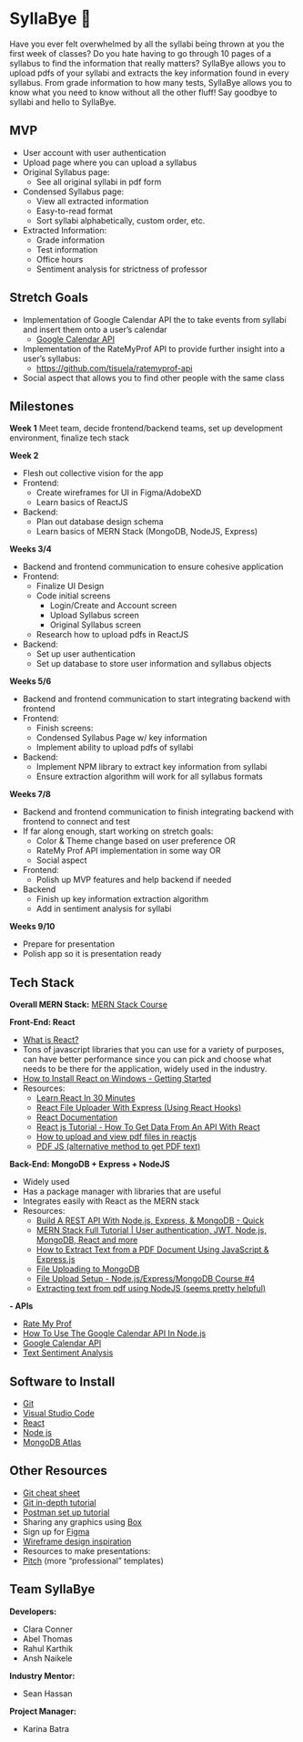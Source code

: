 #  SyllaBye 📝
Have you ever felt overwhelmed by all the syllabi being thrown at you the first week of classes? Do you hate having to go through 10 pages of a syllabus to find the information that really matters? SyllaBye allows you to upload pdfs of your syllabi and extracts the key information found in every syllabus. From grade information to how many tests, SyllaBye allows you to know what you need to know without all the other fluff! Say goodbye to syllabi and hello to SyllaBye.

## MVP

 - User account with user authentication
 - Upload page where you can upload a syllabus
 - Original Syllabus page:
	 - See all original syllabi in pdf form
- Condensed Syllabus page:
	- View all extracted information
	- Easy-to-read format
	- Sort syllabi alphabetically, custom order, etc.
- Extracted Information:
	- Grade information
	- Test information
	- Office hours
	- Sentiment analysis for strictness of professor

## Stretch Goals
-   Implementation of Google Calendar API the to take events from syllabi and insert them onto a user’s calendar
	- [Google Calendar API](https://developers.google.com/calendar/api/guides/overview) 
-   Implementation of the RateMyProf API to provide further insight into a user’s syllabus:
	- https://github.com/tisuela/ratemyprof-api
-   Social aspect that allows you to find other people with the same class

## Milestones
 **Week 1**
Meet team, decide frontend/backend teams, set up development environment, finalize tech stack

**Week 2**
- Flesh out collective vision for the app
- Frontend:
	-	Create wireframes for UI in Figma/AdobeXD
	-	Learn basics of ReactJS
- Backend:
	- Plan out database design schema
	- Learn basics of MERN Stack (MongoDB, NodeJS, Express)

**Weeks 3/4**
- Backend and frontend communication to ensure cohesive application
- Frontend: 
	- Finalize UI Design
	- Code initial screens
		- Login/Create and Account screen
		- Upload Syllabus screen
		- Original Syllabus screen
	- Research how to upload pdfs in ReactJS
- Backend:
	- Set up user authentication
	- Set up database to store user information and syllabus objects
    

**Weeks 5/6**
- Backend and frontend communication to start integrating backend with frontend
- Frontend: 
	- Finish screens:
	- Condensed Syllabus Page w/ key information
	- Implement ability to upload pdfs of syllabi
- Backend:
	- Implement NPM library to extract key information from syllabi
	- Ensure extraction algorithm will work for all syllabus formats
    

**Weeks 7/8**
- Backend and frontend communication to finish integrating backend with frontend to connect and test
- If far along enough, start working on stretch goals:
	- Color & Theme change based on user preference OR
	- RateMy Prof API implementation in some way OR
	- Social aspect
 - Frontend:
	- Polish up MVP features and help backend if needed
- Backend
	- Finish up key information extraction algorithm
	- Add in sentiment analysis for syllabi
    
**Weeks 9/10**
- Prepare for presentation
- Polish app so it is presentation ready




## Tech Stack

**Overall MERN Stack:** [MERN Stack Course](https://www.youtube.com/watch?v=mrHNSanmqQ4&t=0s)


**Front-End: React**
- [What is React?](https://www.youtube.com/watch?v=Tn6-PIqc4UM)
-   Tons of javascript libraries that you can use for a variety of purposes, can have better performance since you can pick and choose what needs to be there for the application, widely used in the industry.
-   [How to Install React on Windows - Getting Started](https://www.youtube.com/watch?v=IbWXHfz91_Y)
-   Resources:
	-   [Learn React In 30 Minutes](https://www.youtube.com/watch?v=hQAHSlTtcmY)
	-   [React File Uploader With Express (Using React Hooks)](https://www.youtube.com/watch?v=b6Oe2puTdMQ)
	-   [React Documentation](https://reactjs.org/)
	-   [React js Tutorial - How To Get Data From An API With React](https://www.youtube.com/watch?v=hzLDsxPGctY)
	-   [How to upload and view pdf files in reactjs](https://www.youtube.com/watch?v=v-PoG1X8jig)
	-   [PDF JS (alternative method to get PDF text)](https://mozilla.github.io/pdf.js/examples/#hello-world-using-base64-encoded-pdf)
    
**Back-End: MongoDB + Express + NodeJS**
-   Widely used
-   Has a package manager with libraries that are useful
-   Integrates easily with React as the MERN stack
-   Resources:
	-   [Build A REST API With Node.js, Express, & MongoDB - Quick](https://www.youtube.com/watch?v=fgTGADljAeg&t=181s)
	-   [MERN Stack Full Tutorial | User authentication, JWT, Node.js, MongoDB, React and more](https://www.youtube.com/watch?v=Ejg7es3ba2k)
	-   [How to Extract Text from a PDF Document Using JavaScript & Express.js](https://www.youtube.com/watch?v=enfZAaTRTKU)
	-   [File Uploading to MongoDB](https://www.freecodecamp.org/news/gridfs-making-file-uploading-to-mongodb/)
	-   [File Upload Setup - Node.js/Express/MongoDB Course #4](https://www.youtube.com/watch?v=Xm5MzWvklbI)
	-   [Extracting text from pdf using NodeJS (seems pretty helpful)](https://hippreacher.hashnode.dev/how-to-extract-text-content-from-pdf-using-nodejs-5-easy-steps)
    

**-   APIs**
-   [Rate My Prof](https://github.com/tisuela/ratemyprof-api)
-   [How To Use The Google Calendar API In Node.js](https://www.youtube.com/watch?v=zrLf4KMs71E)
-   [Google Calendar API](https://developers.google.com/calendar/api/guides/overview)
-   [Text Sentiment Analysis](https://medium.com/@RapidAPI/how-to-create-a-text-sentiment-analysis-app-using-react-eaf1de68860b)

## Software to Install
-   [Git](https://git-scm.com/downloads)
-   [Visual Studio Code](https://code.visualstudio.com/)
-   [React](https://reactjs.org/docs/create-a-new-react-app.html)
-   [Node js](https://nodejs.org/en/)
-   [MongoDB Atlas](https://www.mongodb.com/try/download/community)

## Other Resources
-   [Git cheat sheet](https://education.github.com/git-cheat-sheet-education.pdf)
-   [Git in-depth tutorial](https://youtu.be/RGOj5yH7evk)
-   [Postman set up tutorial](https://youtu.be/3eHJkcA8mTs)    
-   Sharing any graphics using [Box](https://utdallas.account.box.com/login)  
-   Sign up for [Figma](https://www.figma.com/signup)  
-   [Wireframe design inspiration](https://dribbble.com/shots/popular/web-design)  
-   Resources to make presentations:
-   [Pitch](https://pitch.com/) (more “professional” templates)

## Team SyllaBye
**Developers:**
- Clara Conner
- Abel Thomas
- Rahul Karthik
- Ansh Naikele

**Industry Mentor:**
- Sean Hassan

**Project Manager:**
- Karina Batra

